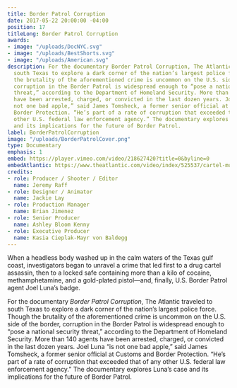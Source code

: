 ```yaml
---
title: Border Patrol Corruption
date: 2017-05-22 20:00:00 -04:00
position: 17
titleLong: Border Patrol Corruption
awards:
- image: "/uploads/DocNYC.svg"
- image: "/uploads/BestShorts.svg"
- image: "/uploads/American.svg"
description: For the documentary Border Patrol Corruption, The Atlantic traveled to
  south Texas to explore a dark corner of the nation’s largest police force. Though
  the brutality of the aforementioned crime is uncommon on the U.S. side of the border,
  corruption in the Border Patrol is widespread enough to “pose a national security
  threat,” according to the Department of Homeland Security. More than 140 agents
  have been arrested, charged, or convicted in the last dozen years. Joel Luna “is
  not one bad apple,” said James Tomsheck, a former senior official at Customs and
  Border Protection. “He’s part of a rate of corruption that exceeded that of any
  other U.S. federal law enforcement agency.” The documentary explores Luna’s case
  and its implications for the future of Border Patrol.
label: BorderPatrolCorruption
image: "/uploads/BorderPatrolCover.png"
type: Documentary
emphasis: 1
embed: https://player.vimeo.com/video/218627420?title=0&byline=0
embedAtlantic: https://www.theatlantic.com/video/index/525537/cartel-murder-rogue-border-agent/
credits:
- role: Producer / Shooter / Editor
  name: Jeremy Raff
- role: Designer / Animator
  name: Jackie Lay
- role: Production Manager
  name: Brian Jimenez
- role: Senior Producer
  name: Ashley Bloom Kenny
- role: Executive Producer
  name: Kasia Cieplak-Mayr von Baldegg
---
```


When a headless body washed up in the calm waters of the Texas gulf coast, investigators began to unravel a crime that led first to a drug cartel assassin, then to a locked safe containing​ more than a kilo of cocaine, methamphetamine, and a gold-plated pistol—and, finally, U.S. Border Patrol agent Joel Luna’s badge.

For the documentary *Border Patrol Corruption*, The Atlantic traveled to south Texas to explore a dark corner of the nation’s largest police force. Though the brutality of the aforementioned crime is uncommon on the U.S. side of the border, corruption in the Border Patrol is widespread enough to “pose a national security threat,” according to the Department of Homeland Security. More than 140 agents have been arrested, charged, or convicted in the last dozen years. Joel Luna “is not one bad apple,” said James Tomsheck, a former senior official at Customs and Border Protection. “He’s part of a rate of corruption that exceeded that of any other U.S. federal law enforcement agency.” The documentary explores Luna’s case and its implications for the future of Border Patrol.